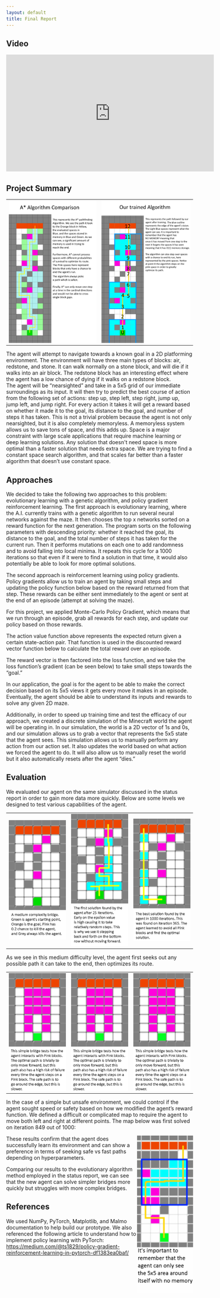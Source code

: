 ```yaml
---
layout: default
title: Final Report
---
```


## Video
<iframe width="560" height="315" src="https://www.youtube.com/embed/X4DgzqaTSnk?rel=0" frameborder="0" allow="accelerometer; autoplay; encrypted-media; gyroscope; picture-in-picture" allowfullscreen></iframe>

## Project Summary

| | |
| - | - |
|<img src="AstarCompare.png">|<img src="OurTrainedAlgorithm.png">|

The agent will attempt to navigate towards a known goal in a 2D platforming environment. The environment will have three main types of blocks: air, redstone, and stone. It can walk normally on a stone block, and will die if it walks into an air block. The redstone block has an interesting effect where the agent has a low chance of dying if it walks on a redstone block.  
The agent will be “nearsighted” and take in a 5x5 grid of our immediate surroundings as its input. It will then try to predict the best course of action from the following set of actions: step up, step left, step right, jump up, jump left, and jump right. For every action it takes it will get a reward based on whether it made it to the goal, its distance to the goal, and number of steps it has taken. 
This is not a trivial problem because the agent is not only nearsighted, but it is also completely memoryless. A memoryless system allows us to save tons of space, and this adds up. Space is a major constraint with large scale applications that require machine learning or deep learning solutions. Any solution that doesn't need space is more optimal than a faster solution that needs extra space. We are trying to find a constant space search algorithm, and that scales far better than a faster algorithm that doesn’t use constant space. 

## Approaches

We decided to take the following two approaches to this problem: evolutionary learning with a genetic algorithm, and policy gradient reinforcement learning. 
The first approach is evolutionary learning, where the A.I. currently trains with a genetic algorithm to run several neural networks against the maze. It then chooses the top x networks sorted on a reward function for the next generation. The program sorts on the following parameters with descending priority: whether it reached the goal, its distance to the goal, and the total number of steps it has taken for the current run. Then it performs mutations on each one to add randomness and to avoid falling into local minima. It repeats this cycle for a 1000 iterations so that even if it were to find a solution in that time, it would also potentially be able to look for more optimal solutions.

The second approach is reinforcement learning using policy gradients. Policy gradients allow us to train an agent by taking small steps and updating the policy function below based on the reward returned from that step. These rewards can be either sent immediately to the agent or sent at the end of an episode (attempt at solving the maze). 


For this project, we applied Monte-Carlo Policy Gradient, which means that we run through an episode, grab all rewards for each step, and update our policy based on those rewards.

The action value function above represents the expected return given a certain state-action pair. That function is used in the discounted reward vector function below to calculate the total reward over an episode.

The reward vector is then factored into the loss function, and we take the loss function’s gradient (can be seen below) to take small steps towards the “goal.”

In our application, the goal is for the agent to be able to make the correct decision based on its 5x5 views it gets every move it makes in an episode. Eventually, the agent should be able to understand its inputs and rewards to solve any given 2D maze. 

Additionally, in order to speed up training time and test the efficacy of our approach, we created a discrete simulation of the Minecraft world the agent will be operating in. In our simulation, the world is a 2D vector of 1s and 0s, and our simulation allows us to grab a vector that represents the 5x5 state that the agent sees. This simulation allows us to manually perform any action from our action set. It also updates the world based on what action we forced the agent to do. It will also allow us to manually reset the world but it also automatically resets after the agent “dies.”

## Evaluation

We evaluated our agent on the same simulator discussed in the status report in order to gain more data more quickly. Below are some levels we designed to test various capabilities of the agent.

| | | |
| - | - | - |
|<img src="Med_Complex_1.png">|<img src="Med_Complex_2.png">|<img src="Med_Complex_3.png">|

As we see in this medium difficulty level, the agent first seeks out any possible path it can take to the end, then optimizes its route.

| | | |
| - | - | - |
|<img src="Simple_1.png">|<img src="Simple_1.png">|<img src="Simple_1.png">|

In the case of a simple but unsafe environment, we could control if the agent sought speed or safety based on how we modified the agent’s reward function.
We defined a difficult or complicated map to require the agent to move both left and right at different points. The map below was first solved on iteration 849 out of 1000:

<img src="Complex_1.png" width = "30%" style="float:right">

These results confirm that the agent does successfully learn its environment and can show a preference in terms of seeking safe vs fast paths depending on hyperparameters.

Comparing our results to the evolutionary algorithm method employed in the status report, we can see that the new agent can solve simpler bridges more quickly but struggles with more complex bridges.

## References

We used NumPy, PyTorch, Matplotlib, and Malmo documentation to help build our prototype. We also referenced the following article to understand how to implement policy learning with PyTorch: https://medium.com/@ts1829/policy-gradient-reinforcement-learning-in-pytorch-df1383ea0baf/ 
